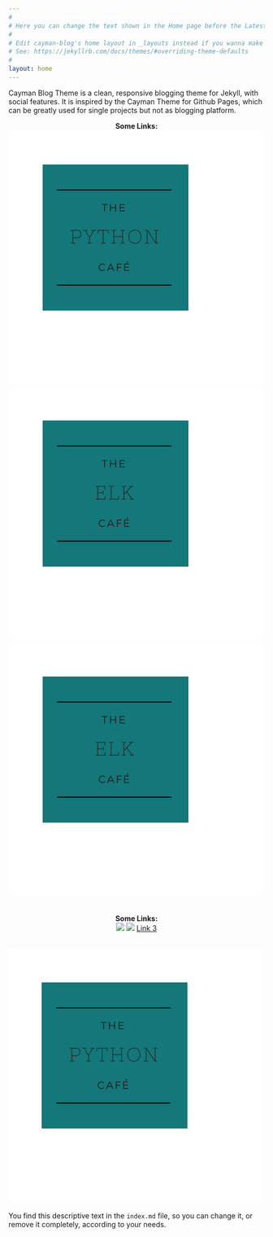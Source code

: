 ```yaml
---
#
# Here you can change the text shown in the Home page before the Latest Posts section.
#
# Edit cayman-blog's home layout in _layouts instead if you wanna make some changes
# See: https://jekyllrb.com/docs/themes/#overriding-theme-defaults
#
layout: home
---
```


Cayman Blog Theme is a clean, responsive blogging theme for Jekyll, with social features. It is inspired by the Cayman Theme for Github Pages, which can be greatly used for single projects but not as blogging platform.

<p align="center">
  <b>Some Links:</b><br>
  <d href="#"><img src="assets/images/python.png"></d>  
  <d href="#"><img src="assets/images/elk.png"></d> 
  <d href="#"><img src="assets/images/security.png"></d>
  <br><br>
</p>

<p align="center">
  <b>Some Links:</b><br>
  <a href="#"><img src="http://s.4cdn.org/image/title/105.gif"></a>  
  <a href="#"><img src="https://www.premierleague.com/resources/ver/i/default-thumbnails/t8.png"></a> 
  <a href="#">Link 3</a>
  <br><br>
</p>

![about](assets/images/python.png)

You find this descriptive text in the `index.md` file, so you can change it, or remove it completely, according to your needs.
